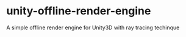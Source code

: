 # unity-offline-render-engine
 A simple offline render engine for Unity3D with ray tracing techinque
